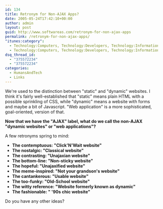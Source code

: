 ```yaml
---
id: 134
title: Retronym for Non-AJAX Apps?
date: 2005-05-24T17:42:10+00:00
author: admin
layout: post
guid: http://www.softwareas.com/retronym-for-non-ajax-apps
permalink: /retronym-for-non-ajax-apps/
"itunes:category":
  - Technology:Computers, Technology:Developers, Technology:Information
  - Technology:Computers, Technology:Developers, Technology:Information
dsq_thread_id:
  - "375572234"
  - "375572234"
categories:
  - HumansAndTech
  - Links
---
```

We're used to the distinction between "static" and "dynamic" websites. I think it's fairly well-established that "static" means plain HTML with a possible sprinkling of CSS, while "dynamic" means a website with forms and maybe a bit of Javascript. "Web application" is a more sophisticated, goal-oriented, version of that.

**Now that we have the "AJAX" label, what do we call the non-AJAX "dynamic websites" or "web applications"?**

A few retronyms spring to mind:

* **The contemptuous: "Click'N'Wait website"**
* **The nostalgic: "Classical website"**
* **The contrasting: "Unajaxian website"**
* **The bottom-line: "Non-sticky website"**
* **The hopeful: "Unajaxified website"**
* **The meme-inspired: "Not your grandson's website"**
* **The cantankerous: "Usable website"**
* **The too-funky: "Old-School website"**
* **The witty reference: "Website formerly known as dynamic"**
* **The fashionable: " '90s chic website"**

Do you have any other ideas?